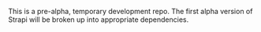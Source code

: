 This is a pre-alpha, temporary development repo. The first alpha version of
Strapi will be broken up into appropriate dependencies.
